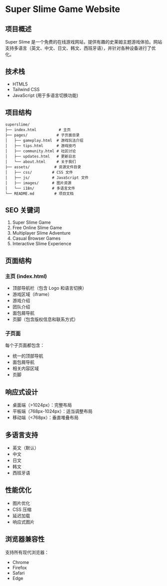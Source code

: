 # Super Slime Game Website

## 项目概述
Super Slime 是一个免费的在线游戏网站，提供有趣的史莱姆主题游戏体验。网站支持多语言（英文、中文、日文、韩文、西班牙语），并针对各种设备进行了优化。

## 技术栈
- HTML5
- Tailwind CSS
- JavaScript (用于多语言切换功能)

## 项目结构
```
superslime/
├── index.html          # 主页
├── pages/             # 子页面目录
│   ├── gameplay.html  # 游戏玩法介绍
│   ├── tips.html      # 游戏技巧
│   ├── community.html # 社区讨论
│   ├── updates.html   # 更新日志
│   └── about.html     # 关于我们
├── assets/           # 资源文件目录
│   ├── css/         # CSS 文件
│   ├── js/          # JavaScript 文件
│   ├── images/      # 图片资源
│   └── i18n/        # 多语言文件
└── README.md         # 项目文档
```

## SEO 关键词
1. Super Slime Game
2. Free Online Slime Game
3. Multiplayer Slime Adventure
4. Casual Browser Games
5. Interactive Slime Experience

## 页面结构
### 主页 (index.html)
- 顶部导航栏（包含 Logo 和语言切换）
- 游戏区域（iframe）
- 游戏介绍
- 团队介绍
- 面包屑导航
- 页脚（包含版权信息和联系方式）

### 子页面
每个子页面都包含：
- 统一的顶部导航
- 面包屑导航
- 相关内容区域
- 页脚

## 响应式设计
- 桌面端（>1024px）：完整布局
- 平板端（768px-1024px）：适当调整布局
- 移动端（<768px）：垂直堆叠布局

## 多语言支持
- 英文（默认）
- 中文
- 日文
- 韩文
- 西班牙语

## 性能优化
- 图片优化
- CSS 压缩
- 延迟加载
- 响应式图片

## 浏览器兼容性
支持所有现代浏览器：
- Chrome
- Firefox
- Safari
- Edge 